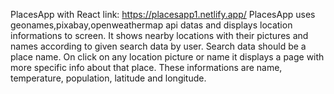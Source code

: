 PlacesApp with React link: https://placesapp1.netlify.app/
PlacesApp uses geonames,pixabay,openweathermap api datas and displays location informations to screen.
It shows nearby locations with their pictures and names according to given search data by user. Search data should be a place name.
On click on any location picture or name it displays a page with more specific info about that place.
These informations are name, temperature, population, latitude and longitude.
